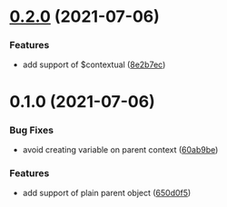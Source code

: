 # [0.2.0](https://github.com/3cp/contextual-proxy/compare/v0.1.0...v0.2.0) (2021-07-06)


### Features

* add support of $contextual ([8e2b7ec](https://github.com/3cp/contextual-proxy/commit/8e2b7ecb9557ed534ebe1f556e49ac9d5cabb91a))



# 0.1.0 (2021-07-06)


### Bug Fixes

* avoid creating variable on parent context ([60ab9be](https://github.com/3cp/contextual-proxy/commit/60ab9be9027abdd6eaae218264c8109792190cdd))


### Features

* add support of plain parent object ([650d0f5](https://github.com/3cp/contextual-proxy/commit/650d0f50e8abb40c566f2c1e9c149994842cae01))




